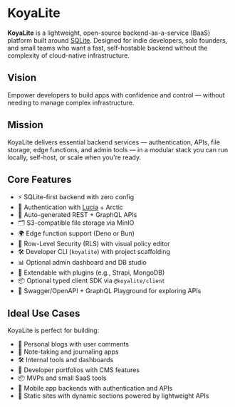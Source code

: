 # KoyaLite

**KoyaLite** is a lightweight, open-source backend-as-a-service (BaaS) platform built around [SQLite](https://sqlite.org/). Designed for indie developers, solo founders, and small teams who want a fast, self-hostable backend without the complexity of cloud-native infrastructure.



## Vision

Empower developers to build apps with confidence and control — without needing to manage complex infrastructure.



## Mission

KoyaLite delivers essential backend services — authentication, APIs, file storage, edge functions, and admin tools — in a modular stack you can run locally, self-host, or scale when you're ready.



## Core Features

- ⚡️ SQLite-first backend with zero config
- 🔐 Authentication with [Lucia](https://lucia-auth.com/) + Arctic
- 🔄 Auto-generated REST + GraphQL APIs
- 🗂️ S3-compatible file storage via MinIO
- 🌍 Edge function support (Deno or Bun)
- 🧩 Row-Level Security (RLS) with visual policy editor
- 🛠️ Developer CLI (`koyalite`) with project scaffolding
- 📊 Optional admin dashboard and DB studio
- 🔧 Extendable with plugins (e.g., Strapi, MongoDB)
- 📦 Optional typed client SDK via `@koyalite/client`
- 📄 Swagger/OpenAPI + GraphQL Playground for exploring APIs


## Ideal Use Cases

KoyaLite is perfect for building:

- 📝 Personal blogs with user comments
- 🧠 Note-taking and journaling apps
- 🛠️ Internal tools and dashboards
- 🪪 Developer portfolios with CMS features
- 📦 MVPs and small SaaS tools
- 📲 Mobile app backends with authentication and APIs
- 🧾 Static sites with dynamic sections powered by lightweight APIs

